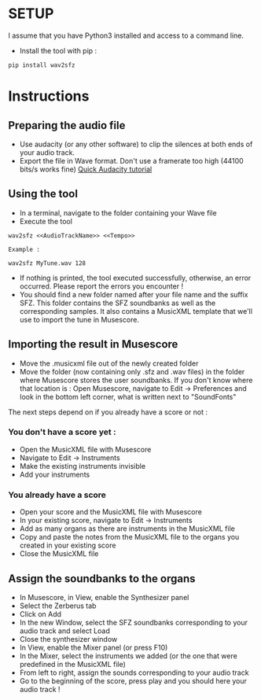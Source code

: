  
# SETUP

I assume that you have Python3 installed and access to a command line.

 - Install the tool with pip : 

`pip install wav2sfz`


# Instructions

## Preparing the audio file

 - Use audacity (or any other software) to clip the silences at both ends of your audio track. 
 - Export the file in Wave format. Don't use a framerate too high (44100 bits/s works fine)
[Quick Audacity tutorial](https://manual.audacityteam.org/man/tutorial_editing_an_existing_file.html)

## Using the tool

 - In a terminal, navigate to the folder containing your Wave file
 - Execute the tool 

```
wav2sfz <<AudioTrackName>> <<Tempo>>

Example :

wav2sfz MyTune.wav 128
```

 - If nothing is printed, the tool executed successfully, otherwise, an error occurred. Please report the errors you encounter !
 - You should find a new folder named after your file name and the suffix SFZ. This folder contains the SFZ soundbanks as well as the corresponding samples. It also contains a MusicXML template that we'll use to import the tune in Musescore.

## Importing the result in Musescore

 - Move the .musicxml file out of the newly created folder
 - Move the folder (now containing only .sfz and .wav files) in the folder where Musescore stores the user soundbanks. If you don't know where that location is : Open Musescore, navigate to Edit -> Preferences and look in the bottom left corner, what is written next to "SoundFonts"

The next steps depend on if you already have a score or not : 

### You don't have a score yet :

 - Open the MusicXML file with Musescore
 - Navigate to Edit -> Instruments
 - Make the existing instruments invisible
 - Add your instruments

### You already have a score
 - Open your score and the MusicXML file with Musescore
 - In your existing score, navigate to Edit -> Instruments
 - Add as many organs as there are instruments in the MusicXML file
 - Copy and paste the notes from the MusicXML file to the organs you created in your existing score
 - Close the MusicXML file

## Assign the soundbanks to the organs

 - In Musescore, in View, enable the Synthesizer panel
 - Select the Zerberus tab
 - Click on Add
 - In the new Window, select the SFZ soundbanks corresponding to your audio track and select Load
 - Close the synthesizer window
 - In View, enable the Mixer panel (or press F10)
 - In the Mixer, select the instruments we added (or the one that were predefined in the MusicXML file)
 - From left to right, assign the sounds corresponding to your audio track
 - Go to the beginning of the score, press play and you should here your audio track ! 